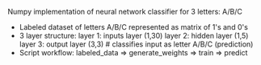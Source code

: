 Numpy implementation of neural network classifier for 3 letters: A/B/C
  - Labeled dataset of letters A/B/C represented as matrix of 1's and 0's
  - 3 layer structure:
        layer 1: inputs layer (1,30)
        layer 2: hidden layer (1,5)
        layer 3: output layer (3,3) # classifies input as letter A/B/C (prediction)
  - Script workflow: labeled_data => generate_weights => train => predict
